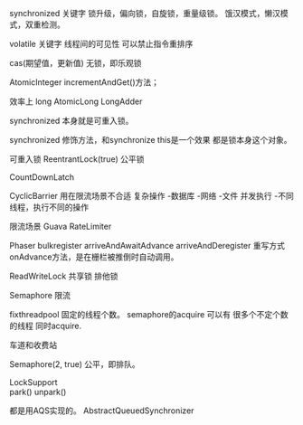 synchronized 关键字
锁升级，偏向锁，自旋锁，重量级锁。
饿汉模式，懒汉模式，双重检测。


volatile 关键字
线程间的可见性
可以禁止指令重排序

cas(期望值，更新值)
无锁，即乐观锁


AtomicInteger
incrementAndGet()方法；

效率上
long
AtomicLong
LongAdder


synchronized 本身就是可重入锁。

synchronized 修饰方法，和synchronize this是一个效果
都是锁本身这个对象。

可重入锁
ReentrantLock(true) 公平锁

CountDownLatch

CyclicBarrier 用在限流场景不合适
复杂操作
 -数据库
 -网络
 -文件
并发执行
 -不同线程，执行不同的操作

限流场景
Guava RateLimiter


Phaser
bulkregister
arriveAndAwaitAdvance
arriveAndDeregister
重写方式
onAdvance方法，是在栅栏被推倒时自动调用。

ReadWriteLock
共享锁
排他锁

Semaphore
限流

fixthreadpool 固定的线程个数。
semaphore的acquire 可以有 很多个不定个数的线程 同时acquire.

车道和收费站

Semaphore(2, true) 公平，即排队。

LockSupport  
park()
unpark()

都是用AQS实现的。
AbstractQueuedSynchronizer




